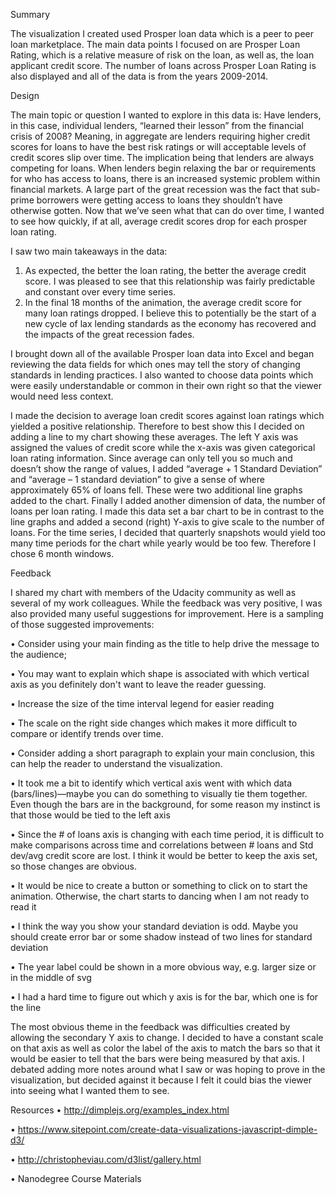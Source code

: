 Summary

The visualization I created used Prosper loan data which is a peer to peer loan marketplace.  The main data points I focused on are Prosper Loan Rating, which is a relative measure of risk on the loan, as well as, the loan applicant credit score.  The number of loans across Prosper Loan Rating is also displayed and all of the data is from the years 2009-2014.

Design

The main topic or question I wanted to explore in this data is:  Have lenders, in this case, individual lenders, “learned their lesson” from the financial crisis of 2008?  Meaning, in aggregate are lenders requiring higher credit scores for loans to have the best risk ratings or will acceptable levels of credit scores slip over time.  The implication being that lenders are always competing for loans.  When lenders begin relaxing the bar or requirements for who has access to loans, there is an increased systemic problem within financial markets.  A large part of the great recession was the fact that sub-prime borrowers were getting access to loans they shouldn’t have otherwise gotten.  Now that we’ve seen what that can do over time, I wanted to see how quickly, if at all, average credit scores drop for each prosper loan rating.  

I saw two main takeaways in the data: 

1)	As expected, the better the loan rating, the better the average credit score.   I was pleased to see that this relationship was fairly predictable and constant over every time series. 
2)	 In the final 18 months of the animation, the average credit score for many loan ratings dropped. I believe this to potentially be the start of a new cycle of lax lending standards as the economy has recovered and the impacts of the great recession fades.  

I brought down all of the available Prosper loan data into Excel and began reviewing the data fields for which ones may tell the story of changing standards in lending practices.  I also wanted to choose data points which were easily understandable or common in their own right so that the viewer would need less context.  

I made the decision to average loan credit scores against loan ratings which yielded a positive relationship.  Therefore to best show this I decided on adding a line to my chart showing these averages.  The left Y axis was assigned the values of credit score while the x-axis was given categorical loan rating information.  Since average can only tell you so much and doesn’t show the range of values, I added “average + 1 Standard Deviation” and “average – 1 standard deviation” to give a sense of where approximately 65% of loans fell.  These were two additional line graphs added to the chart.  Finally I added another dimension of data, the number of loans per loan rating.  I made this data set a bar chart to be in contrast to the line graphs and added a second (right) Y-axis to give scale to the number of loans.  For the time series, I decided that quarterly snapshots would yield too many time periods for the chart while yearly would be too few.  Therefore I chose 6 month windows. 

Feedback

I shared my chart with members of the Udacity community as well as several of my work colleagues.  While the feedback was very positive, I was also provided many useful suggestions for improvement.  Here is a sampling of those suggested improvements: 

•	Consider using your main finding as the title to help drive the message to the audience;

•	You may want to explain which shape is associated with which vertical axis as you definitely don't want to leave the reader guessing. 

•	Increase the size of the time interval legend for easier reading

•	The scale on the right side changes which makes it more difficult to compare or identify trends over time. 

•	Consider adding a short paragraph to explain your main conclusion, this can help the reader to understand the visualization.

•	It took me a bit to identify which vertical axis went with which data (bars/lines)—maybe you can do something to visually tie them together.  Even though the bars are in the background, for some reason my instinct is that those would be tied to the left axis

•	Since the # of loans axis is changing with each time period, it is difficult to make comparisons across time and correlations between # loans and Std dev/avg credit score are lost. I think it would be better to keep the axis set, so those changes are obvious.

•	It would be nice to create a button or something to click on to start the animation. Otherwise, the chart starts to dancing when I am not ready to read it

•	I think the way you show your standard deviation is odd. Maybe you should create error bar or some shadow instead of two lines for standard deviation

•	The year label could be shown in a more obvious way, e.g. larger size or in the middle of svg

•	I had a hard time to figure out which y axis is for the bar, which one is for the line

The most obvious theme in the feedback was difficulties created by allowing the secondary Y axis to change.  I decided to have a constant scale on that axis as well as color the label of the axis to match the bars so that it would be easier to tell that the bars were being measured by that axis.  I debated adding more notes around what I saw or was hoping to prove in the visualization, but decided against it because I felt it could bias the viewer into seeing what I wanted them to see. 

Resources
•	http://dimplejs.org/examples_index.html

•	https://www.sitepoint.com/create-data-visualizations-javascript-dimple-d3/

•	http://christopheviau.com/d3list/gallery.html

•	Nanodegree Course Materials
